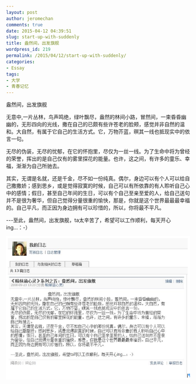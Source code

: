 ```yaml
---
layout: post
author: jeromechan
comments: true
date: 2015-04-12 04:39:51
slug: start-up-with-suddenly
title: 盎然间，出发旗舰
wordpress_id: 219
permalink: /2015/04/12/start-up-with-suddenly/
categories:
- Essay
tags:
- 大学
- 青春记忆
---
```


盎然间，出发旗舰

无意中,一片丛林，鸟声鸣绝，绿叶飘尽，盎然的林间小路，冒然间，一束昏昏幽幽的，无形四向的光线，撒在自己的已颇有些许苍老的脸颊，感觉并非自然的温和。大自然，有属于它自己的生活方式。它，万物芥蓝，暝其一线也抵现实中的依言一句。

无尽的伪装，无尽的忧郁，在它的怀抱里，尽仅为一丝一线。为了生命中将为曾经的荣誉，挥出的是自己仅有的雾里探花的能量。也许，这之间，有许多的童乐、幸福，渐渐为自己所驰去。

其实，无谓是名就，还是千金，尽不如一份纯真。偶尔，身边可以有个人可以给自己撒撒娇；感到思乡，或是觉得寂寞的时候，自己可以有所依靠的有人聆听自己心中的感情；假日，甚至自己年间的生日，可以有个自己至亲至爱的人，给自己送句并不是很为奢华，但自己觉得分量很重的愉快，那是，你就是这个世界最最最幸福的。自己平凡，而正因为身边拥有可以珍惜的，所以，你将最不平凡。

---至此，盎然间，出发旗舰，ta太辛苦了，希望可以工作顺利，每天开心ing...：-）



[![Screen Shot 2015-04-12 at 12.36.56 PM](/images/2015-04-12-start-up-with-suddenly/Screen-Shot-2015-04-12-at-12.36.56-PM.png)](/images/2015-04-12-start-up-with-suddenly/Screen-Shot-2015-04-12-at-12.36.56-PM.png)
